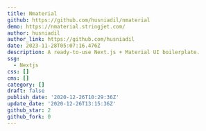 ```yaml
---
title: Nmaterial
github: https://github.com/husniadil/nmaterial
demo: https://nmaterial.stringjet.com/
author: husniadil
author_link: https://github.com/husniadil
date: 2023-11-28T05:07:16.476Z
description: A ready-to-use Next.js + Material UI boilerplate.
ssg:
  - Nextjs
css: []
cms: []
category: []
draft: false
publish_date: '2020-12-26T10:29:36Z'
update_date: '2020-12-26T13:15:36Z'
github_star: 2
github_fork: 0
---
```

